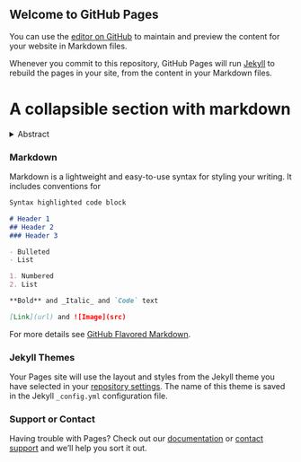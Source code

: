 ## Welcome to GitHub Pages

You can use the [editor on GitHub](https://github.com/weisstanner/dw2/edit/master/index.md) to maintain and preview the content for your website in Markdown files.

Whenever you commit to this repository, GitHub Pages will run [Jekyll](https://jekyllrb.com/) to rebuild the pages in your site, from the content in your Markdown files.


# A collapsible section with markdown
<details>
  <summary>Abstract</summary>
  
Despite clear evidence of a sharp income gradient in voting participation, it remains unclear whether income truly causes voting. In this article, we investigate how exogenous increases in unearned income affect voting in U.S. elections for two generations (parents and children) from the same household. In contrast to predictions made by current models of voting, we find the income shock had no effect on parents’ voting behaviors. However, we also find that increasing household income has heterogeneous effects on the civic participation of children from different socioeconomic backgrounds. It increases children’s voting propensity among those raised in initially poorer families—resulting in substantially narrowed participatory gaps. Our results are consistent with a more nuanced view of how individual resources affect patterns of voting than the dominant theoretical framework of voting—the resource model—allows. Voting is fundamentally shaped by the human capital accrued long before citizens are eligible to vote.

</details>

### Markdown

Markdown is a lightweight and easy-to-use syntax for styling your writing. It includes conventions for

```markdown
Syntax highlighted code block

# Header 1
## Header 2
### Header 3

- Bulleted
- List

1. Numbered
2. List

**Bold** and _Italic_ and `Code` text

[Link](url) and ![Image](src)
```

For more details see [GitHub Flavored Markdown](https://guides.github.com/features/mastering-markdown/).

### Jekyll Themes

Your Pages site will use the layout and styles from the Jekyll theme you have selected in your [repository settings](https://github.com/weisstanner/dw2/settings). The name of this theme is saved in the Jekyll `_config.yml` configuration file.

### Support or Contact

Having trouble with Pages? Check out our [documentation](https://help.github.com/categories/github-pages-basics/) or [contact support](https://github.com/contact) and we’ll help you sort it out.
